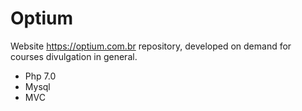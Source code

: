 # Optium
Website https://optium.com.br repository, developed on demand for courses divulgation in general.

* Php 7.0
* Mysql
* MVC
